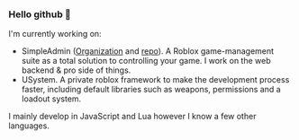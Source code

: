 ### Hello github 👋

I'm currently working on:
- SimpleAdmin ([Organization](https://github.com/SimpleAdminRbx) and [repo](https://github.com/crywink/SimpleAdmin)). A Roblox game-management suite as a total solution to controlling your game. I work on the web backend & pro side of things.
- USystem. A private roblox framework to make the development process faster, including default libraries such as weapons, permissions and a loadout system.

I mainly develop in JavaScript and Lua however I know a few other languages.
